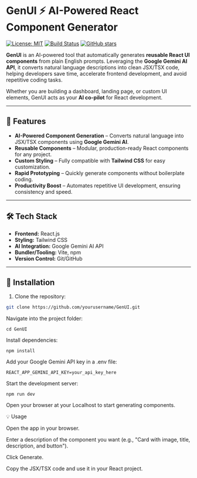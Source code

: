 # GenUI ⚡ AI-Powered React Component Generator

[![License: MIT](https://img.shields.io/badge/License-MIT-green.svg)](LICENSE)
[![Build Status](https://img.shields.io/badge/build-passing-brightgreen)](#)
[![GitHub stars](https://img.shields.io/github/stars/yourusername/GenUI?style=social)](https://github.com/yourusername/GenUI)

**GenUI** is an AI-powered tool that automatically generates **reusable React UI components** from plain English prompts. Leveraging the **Google Gemini AI API**, it converts natural language descriptions into clean JSX/TSX code, helping developers save time, accelerate frontend development, and avoid repetitive coding tasks.  

Whether you are building a dashboard, landing page, or custom UI elements, GenUI acts as your **AI co-pilot** for React development.

---

## 🌟 Features

- **AI-Powered Component Generation** – Converts natural language into JSX/TSX components using **Google Gemini AI**.  
- **Reusable Components** – Modular, production-ready React components for any project.  
- **Custom Styling** – Fully compatible with **Tailwind CSS** for easy customization.  
- **Rapid Prototyping** – Quickly generate components without boilerplate coding.  
- **Productivity Boost** – Automates repetitive UI development, ensuring consistency and speed.  

---

## 🛠️ Tech Stack

- **Frontend:** React.js  
- **Styling:** Tailwind CSS  
- **AI Integration:** Google Gemini AI API  
- **Bundler/Tooling:** Vite, npm  
- **Version Control:** Git/GitHub  

---

## 🚀 Installation

1. Clone the repository:  
```bash
git clone https://github.com/yourusername/GenUI.git
```
Navigate into the project folder:
```
cd GenUI
```

Install dependencies:
```
npm install
```

Add your Google Gemini API key in a .env file:
```
REACT_APP_GEMINI_API_KEY=your_api_key_here
```

Start the development server:
```
npm run dev
```

Open your browser at your Localhost to start generating components.

💡 Usage

Open the app in your browser.

Enter a description of the component you want (e.g., "Card with image, title, description, and button").

Click Generate.

Copy the JSX/TSX code and use it in your React project.
